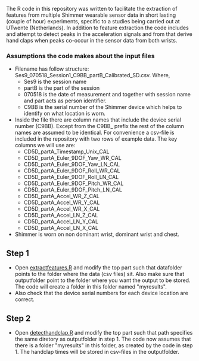 The R code in this repository was written to facilitate the extraction of features from multiple Shimmer wearable sensor data in short lasting (couple of hour) experiments, specific to a studies being carried out at UTwente (Netherlands). In addition to feature extraction the code includes and attempt to detect peaks in the acceleration signals and from that derive hand claps when peaks co-occur in the sensor data from both wrists.

### Assumptions the code makes about the input files

- Filename has follow structure: Ses9_070518_Session1_C9BB_partB_Calibrated_SD.csv. Where,
  - Ses9 is the session name
  - partB is the part of the session
  - 070518 is the date of measurement and together with session name and part acts as person identifier.
  - C9BB is the serial number of the Shimmer device which helps to identify on what location is worn.
- Inside the file there are column names that include the device serial number (C9BB).
  Except from the C9BB_ prefix the rest of the column names are assumed to be identical. For convenience a csv-file is included in the repository with two rows of example data.
  The key columns we will use are:
  - CD5D_partA_Timestamp_Unix_CAL
  - CD5D_partA_Euler_9DOF_Yaw_WR_CAL
  - CD5D_partA_Euler_9DOF_Yaw_LN_CAL
  - CD5D_partA_Euler_9DOF_Roll_WR_CAL
  - CD5D_partA_Euler_9DOF_Roll_LN_CAL
  - CD5D_partA_Euler_9DOF_Pitch_WR_CAL
  - CD5D_partA_Euler_9DOF_Pitch_LN_CAL
  - CD5D_partA_Accel_WR_Z_CAL
  - CD5D_partA_Accel_WR_Y_CAL
  - CD5D_partA_Accel_WR_X_CAL
  - CD5D_partA_Accel_LN_Z_CAL
  - CD5D_partA_Accel_LN_Y_CAL
  - CD5D_partA_Accel_LN_X_CAL
- Shimmer is worn on non dominant wrist, dominant wrist and chest.

## Step 1

- Open [extractfeatures.R](extractfeatures.R) and modify the top part such that
datafolder points to the folder where the data (csv files) sit. Also make sure that outputfolder point to the folder where you want the output to be stored. The code will create a folder in this folder named "myresults".
- Also check that the device serial numbers for each device location are correct.

## Step 2

- Open [detecthandclap.R](detecthandclap.R) and modify the top part such that path specifies the same diretory as outputfolder in step 1. The code now assumes that there is a folder "myresults" in this folder, as created by the code in step 1. The handclap times will be stored in csv-files in the outputfolder.
